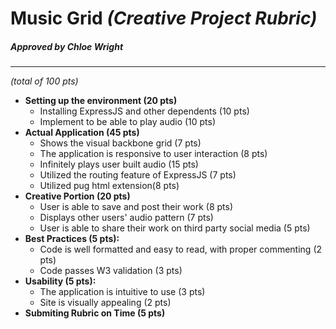 # **Music Grid** _(Creative Project Rubric)_  
##### Approved by Chloe Wright  
---  
_(total of 100 pts)_  
* __Setting up the environment (20 pts)__    
   * Installing ExpressJS and other dependents (10 pts)  
   * Implement to be able to play audio (10 pts)  
* __Actual Application (45 pts)__    
  * Shows the visual backbone grid (7 pts)  
  * The application is responsive to user interaction (8 pts)  
  * Infinitely plays user built audio (15 pts)  
  * Utilized the routing feature of ExpressJS (7 pts)  
  * Utilized pug html extension(8 pts)  
* __Creative Portion (20 pts)__     
  * User is able to save and post their work (8 pts)  
  * Displays other users' audio pattern (7 pts)  
  * User is able to share their work on third party social media (5 pts)  
* __Best Practices (5 pts):__    
  * Code is well formatted and easy to read, with proper commenting (2 pts)  
  * Code passes W3 validation (3 pts)  
* __Usability (5 pts):__    
  * The application is intuitive to use (3 pts)  
  * Site is visually appealing (2 pts)  
* __Submiting Rubric on Time (5 pts)__    
